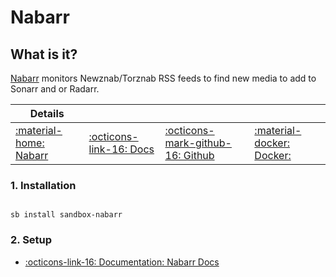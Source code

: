 # Nabarr

## What is it?

[Nabarr](https://github.com/l3uddz/nabarr) monitors Newznab/Torznab RSS feeds to find new media to add to Sonarr and or Radarr.

| Details     |             |             |             |
|-------------|-------------|-------------|-------------|
| [:material-home: Nabarr ](https://github.com/l3uddz/nabarr) | [:octicons-link-16: Docs](https://github.com/l3uddz/nabarr) | [:octicons-mark-github-16: Github](https://github.com/l3uddz/nabarr) | [:material-docker: Docker: ](https://hub.docker.com/r/cloudb0x/nabarr) |


### 1. Installation

``` shell

sb install sandbox-nabarr

```

### 2. Setup

- [:octicons-link-16: Documentation: Nabarr Docs](https://github.com/l3uddz/nabarr)
